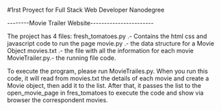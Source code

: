 #1rst Proyect for Full Stack Web Developer Nanodegree

--------Movie Trailer Website-----------------------

The project has 4 files:
fresh_tomatoes.py .- Contains the html css and javascript code to run the page
movie.py .- the data structure for a Movie Object
movies.txt .- the file with all the information for each movie
MovieTrailer.py.- the running file code.

To execute the program, please run MovieTrailes.py. When you run this code, it will read from
movies.txt the details of each movie and create a Movie object, then add it to the list. After
that, it passes the list to the open_movie_page in fres_tomatoes to execute the code and show
via browser the correspondent movies.
